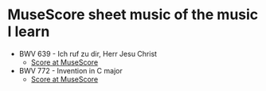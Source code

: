 # MuseScore sheet music of the music I learn

- BWV 639 - Ich ruf zu dir, Herr Jesu Christ
    - [Score at MuseScore](https://musescore.com/user/117551/scores/3880181)
- BWV 772 - Invention in C major
    - [Score at MuseScore](https://musescore.com/user/117551/scores/3880296)
